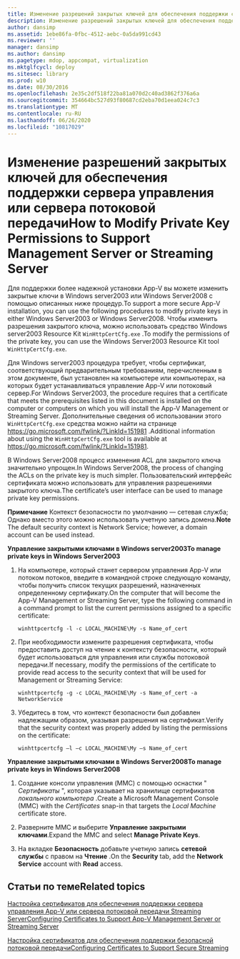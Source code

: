 ```yaml
---
title: Изменение разрешений закрытых ключей для обеспечения поддержки сервера управления или сервера потоковой передачи
description: Изменение разрешений закрытых ключей для обеспечения поддержки сервера управления или сервера потоковой передачи
author: dansimp
ms.assetid: 1ebe86fa-0fbc-4512-aebc-0a5da991cd43
ms.reviewer: ''
manager: dansimp
ms.author: dansimp
ms.pagetype: mdop, appcompat, virtualization
ms.mktglfcycl: deploy
ms.sitesec: library
ms.prod: w10
ms.date: 08/30/2016
ms.openlocfilehash: 2e35c2df518f22ba81a070d2c40ad3862f376a6a
ms.sourcegitcommit: 354664bc527d93f80687cd2eba70d1eea024c7c3
ms.translationtype: MT
ms.contentlocale: ru-RU
ms.lasthandoff: 06/26/2020
ms.locfileid: "10817029"
---
```

# <span data-ttu-id="b8d7e-103">Изменение разрешений закрытых ключей для обеспечения поддержки сервера управления или сервера потоковой передачи</span><span class="sxs-lookup"><span data-stu-id="b8d7e-103">How to Modify Private Key Permissions to Support Management Server or Streaming Server</span></span>


<span data-ttu-id="b8d7e-104">Для поддержки более надежной установки App-V вы можете изменить закрытые ключи в Windows server2003 или Windows Server2008 с помощью описанных ниже процедур.</span><span class="sxs-lookup"><span data-stu-id="b8d7e-104">To support a more secure App-V installation, you can use the following procedures to modify private keys in either Windows Server2003 or Windows Server2008.</span></span> <span data-ttu-id="b8d7e-105">Чтобы изменить разрешения закрытого ключа, можно использовать средство Windows server2003 Resource Kit `WinHttpCertCfg.exe` .</span><span class="sxs-lookup"><span data-stu-id="b8d7e-105">To modify the permissions of the private key, you can use the Windows Server2003 Resource Kit tool `WinHttpCertCfg.exe`.</span></span>

<span data-ttu-id="b8d7e-106">Для Windows server2003 процедура требует, чтобы сертификат, соответствующий предварительным требованиям, перечисленным в этом документе, был установлен на компьютере или компьютерах, на которых будет устанавливаться управление App-V или потоковый сервер.</span><span class="sxs-lookup"><span data-stu-id="b8d7e-106">For Windows Server2003, the procedure requires that a certificate that meets the prerequisites listed in this document is installed on the computer or computers on which you will install the App-V Management or Streaming Server.</span></span> <span data-ttu-id="b8d7e-107">Дополнительные сведения об использовании этого `WinHttpCertCfg.exe` средства можно найти на странице <https://go.microsoft.com/fwlink/?LinkId=151981> .</span><span class="sxs-lookup"><span data-stu-id="b8d7e-107">Additional information about using the `WinHttpCertCfg.exe` tool is available at <https://go.microsoft.com/fwlink/?LinkId=151981>.</span></span>

<span data-ttu-id="b8d7e-108">В Windows Server2008 процесс изменения ACL для закрытого ключа значительно упрощен.</span><span class="sxs-lookup"><span data-stu-id="b8d7e-108">In Windows Server2008, the process of changing the ACLs on the private key is much simpler.</span></span> <span data-ttu-id="b8d7e-109">Пользовательский интерфейс сертификата можно использовать для управления разрешениями закрытого ключа.</span><span class="sxs-lookup"><span data-stu-id="b8d7e-109">The certificate’s user interface can be used to manage private key permissions.</span></span>

<span data-ttu-id="b8d7e-110">**Примечание**  Контекст безопасности по умолчанию — сетевая служба; Однако вместо этого можно использовать учетную запись домена.</span><span class="sxs-lookup"><span data-stu-id="b8d7e-110">**Note** The default security context is Network Service; however, a domain account can be used instead.</span></span>

 

**<span data-ttu-id="b8d7e-111">Управление закрытыми ключами в Windows server2003</span><span class="sxs-lookup"><span data-stu-id="b8d7e-111">To manage private keys in Windows Server2003</span></span>**

1.  <span data-ttu-id="b8d7e-112">На компьютере, который станет сервером управления App-V или потоком потоков, введите в командной строке следующую команду, чтобы получить список текущих разрешений, назначенных определенному сертификату.</span><span class="sxs-lookup"><span data-stu-id="b8d7e-112">On the computer that will become the App-V Management or Streaming Server, type the following command in a command prompt to list the current permissions assigned to a specific certificate:</span></span>

    `winhttpcertcfg -l -c LOCAL_MACHINE\My -s Name_of_cert`

2.  <span data-ttu-id="b8d7e-113">При необходимости измените разрешения сертификата, чтобы предоставить доступ на чтение к контексту безопасности, который будет использоваться для управления или службы потоковой передачи.</span><span class="sxs-lookup"><span data-stu-id="b8d7e-113">If necessary, modify the permissions of the certificate to provide read access to the security context that will be used for Management or Streaming Service:</span></span>

    `winhttpcertcfg -g -c LOCAL_MACHINE\My -s Name_of_cert -a NetworkService`

3.  <span data-ttu-id="b8d7e-114">Убедитесь в том, что контекст безопасности был добавлен надлежащим образом, указывая разрешения на сертификат.</span><span class="sxs-lookup"><span data-stu-id="b8d7e-114">Verify that the security context was properly added by listing the permissions on the certificate:</span></span>

    `winhttpcertcfg –l –c LOCAL_MACHINE\My –s Name_of_cert`

**<span data-ttu-id="b8d7e-115">Управление закрытыми ключами в Windows Server2008</span><span class="sxs-lookup"><span data-stu-id="b8d7e-115">To manage private keys in Windows Server2008</span></span>**

1.  <span data-ttu-id="b8d7e-116">Создание консоли управления (MMC) с помощью оснастки " *Сертификаты* ", которая указывает на хранилище сертификатов *локального компьютера* .</span><span class="sxs-lookup"><span data-stu-id="b8d7e-116">Create a Microsoft Management Console (MMC) with the *Certificates* snap-in that targets the *Local Machine* certificate store.</span></span>

2.  <span data-ttu-id="b8d7e-117">Разверните MMC и выберите **Управление закрытыми ключами**.</span><span class="sxs-lookup"><span data-stu-id="b8d7e-117">Expand the MMC and select **Manage Private Keys**.</span></span>

3.  <span data-ttu-id="b8d7e-118">На вкладке **Безопасность** добавьте учетную запись **сетевой службы** с правом на **Чтение** .</span><span class="sxs-lookup"><span data-stu-id="b8d7e-118">On the **Security** tab, add the **Network Service** account with **Read** access.</span></span>

## <span data-ttu-id="b8d7e-119">Статьи по теме</span><span class="sxs-lookup"><span data-stu-id="b8d7e-119">Related topics</span></span>


[<span data-ttu-id="b8d7e-120">Настройка сертификатов для обеспечения поддержки сервера управления App-V или сервера потоковой передачи Streaming Server</span><span class="sxs-lookup"><span data-stu-id="b8d7e-120">Configuring Certificates to Support App-V Management Server or Streaming Server</span></span>](configuring-certificates-to-support-app-v-management-server-or-streaming-server.md)

[<span data-ttu-id="b8d7e-121">Настройка сертификатов для обеспечения поддержки безопасной потоковой передачи</span><span class="sxs-lookup"><span data-stu-id="b8d7e-121">Configuring Certificates to Support Secure Streaming</span></span>](configuring-certificates-to-support-secure-streaming.md)

 

 





